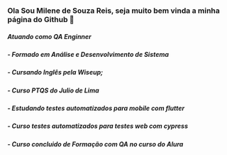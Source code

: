 ### Ola Sou Milene de Souza Reis, seja muito bem vinda a minha página do Github 👋

##### Atuando como QA Enginner
##### - Formado em Análise e Desenvolvimento de Sistema
##### - Cursando Inglês pela Wiseup;
##### - Curso PTQS do Julio de Lima
##### - Estudando testes automatizados para mobile com flutter
##### - Curso testes automatizados para testes web com cypress
##### - Curso concluido de Formação com QA no curso do Alura
<!--
**milene123/milene123** is a ✨ _special_ ✨ repository because its `README.md` (this file) appears on your GitHub profile.

- 

- 🔭 I’m currently working on ...
- 🌱 I’m currently learning ...
- 👯 I’m looking to collaborate on ...
- 🤔 I’m looking for help with ...
- 💬 Ask me about ...
- 📫 How to reach me: ...
- 😄 Pronouns: ...
- ⚡ Fun fact: ...
-->
